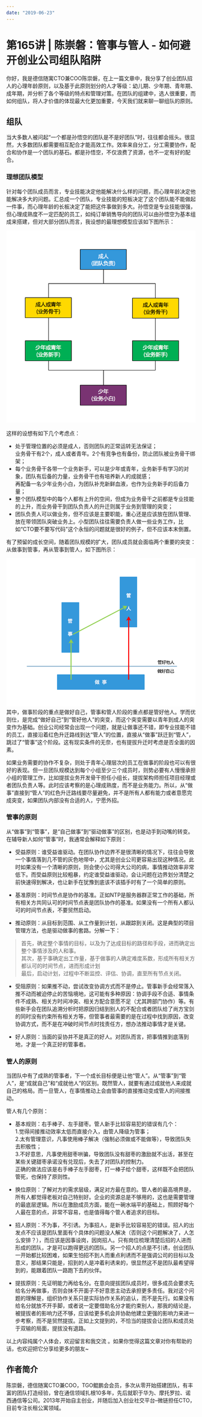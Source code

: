 ```yaml
---
date: "2019-06-23"
---  
```

      
# 第165讲 | 陈崇磐：管事与管人 - 如何避开创业公司组队陷阱
你好，我是德信随寓CTO兼COO陈崇磐，在上一篇文章中，我分享了创业团队招人的心理年龄原则，以及基于此原则划分的人才等级：幼儿期、少年期、青年期、成年期，并分析了各个等级的特点和管理对策。在团队的组建中，选人很重要，而如何组队，将人才价值的体现最大化更加重要，今天我们就来聊一聊组队的原则。

## 组队

当大多数人被问起“一个都是孙悟空的团队是不是好团队”时，往往都会摇头。很显然，大多数团队都需要相互配合才能高效工作。效率来自分工，分工需要协作，配合和协作是一个团队的基石。都是孙悟空，不仅浪费了资源，也不一定有好的配合。

### 理想团队模型

针对每个团队成员而言，专业技能决定他能解决什么样的问题，而心理年龄决定他能解决多大的问题。汇总成一个团队，专业技能的短板决定了这个团队能不能做起一件事，而心理年龄的长板决定了能把这件事做到多大。孙悟空是专业技能很强，但心理成熟度不一定匹配的员工，如纯订单销售导向的团队可以由孙悟空为基本组成来搭建，但对大部分团队而言，我设想的最理想模型应该如下图所示：

![](./httpsstatic001geekbangorgresourceimage8eac8e0c986d7b98b0df24601a0a7b52a5ac.png)

这样的设想有如下几个考虑点：

* 处于管理位置的必须是成人，否则团队的正常运转无法保证；  
  业务骨干有2个，成人或者青年。2个有竞争也有备份，防止团队被业务骨干绑架；
* 每个业务骨干各带一个业务新手，可以是少年或青年，业务新手有学习的对象，团队有后备的力量，业务骨干也有培养新人的成就感；  
  再配备一名少年业务小白，为团队补充新鲜血液，也作为业务新手的后备力量；
* 整个团队模型中的每个人都有上升的空间，但成为业务骨干之前都是专业技能的上升，而业务骨干到团队负责人的升迁则属于业务到管理的突变；
* 团队负责人可以做业务，但不应该是主要职能，重心还是应该放在团队管理、放在带领团队突破业务上。小型团队往往需要负责人做一些业务工作，比如“CTO要不要写代码”这个永恒的问题就是很好的例子，但不应该本末倒置。

<!-- [[[read_end]]] -->

有了预留的成长空间，随着团队规模的扩大，团队成员就会面临两个重要的突变：从做事到管事，再从管事到管人，如下图所示：

![](./httpsstatic001geekbangorgresourceimagedd1edddaebf86b277d4170a8dd7f43b9011e.png)  
其中，做事阶段的重点是做好自己，管事和管人阶段的重点都是管好他人。学而优则仕，是完成“做好自己”到“管好他人”的突变，而这个突变需要以青年到成人的突变作为基础。创业公司经常会出现一个问题，就是让做事还不错，即专业技能不错的员工，直接沿着红色升迁路线到达“管人”的位置，直接从“做事”跃迁到“管人”，跳过了“管事”这个阶段。这有现实条件的无奈，也有提拔升迁时考虑是否全面的因素。

如果业务需要的协作不复杂，则处于青年心理层次的员工在做事的阶段也可以有很好的表现。但一旦团队规模达到每个小组至少三个成员时，则势必要有人慢慢承担小组的管理工作，比如提拔业务开发骨干担任小组长，提拔架构师担任项目经理或者团队负责人等。此时应该考察的是心理成熟度，而不是业务能力。所以，从“做事”直接到“管人”的红色升迁路线要尽量避免，并不是所有人都有能力或者意愿完成突变，如果团队内部没有合适的人，宁愿外招。

### 管事的原则

从“做事”到“管事”，是“自己做事”到“驱动做事”的区别，也是动手到动嘴的转变。在辅导新人如何“管事”时，我通常会解释如下原则：

* 受益原则：谁受益谁驱动。在团队协作边界不是很清晰的情况下，往往会导致一个事情落到几不管的灰色地带中，尤其是创业公司更容易出现这种情况。此时如果没有一个清晰的原则，则会使小公司得大公司的病，事情推动效率非常低下。而受益原则比较粗暴，约定谁受益谁驱动，会让问题在边界划分清楚之前快速得到解决，也让新手在犹豫到底该不该插手时有了一个简单的原则。

* 基准原则：时间节点是协作的基准。正如NTP是服务器群正常工作的基础，所有相关方共同认可的时间节点表是团队协作的基准。如果没有一个所有人都认可的时间节点表，不要贸然启动。

* 推动原则：从目标到范围、从工作量到计划，从跟踪到关闭。这是典型的项目管理方法，也是驱动做事的套路。分解一下：

> 首先，确定整个事情的目标，以及为了达成目标的路径和手段，进而确定出整个事情涉及的人和事。  
> 其次，基于事确定出工作量，基于做事的人确定难度系数，形成所有相关方都认可的时间节点，进而形成计划  
> 最后，启动计划，过程中不断监控、评估、协调，直至所有节点关闭。

* 受阻原则：如果推不动，尝试改变协调方式而不是停止。管事新手会经常落入推不动而被迫停止的苦恼境地，这可能有多种原因：协调手段不合适、事情条件不成熟、相关方时间冲突、相关方配合意愿不足（尤其跨部门协作）等。有些新手会在团队追溯分析时把原因归结到别人的不配合或者团队给了尚方宝剑的同时没有约束所有相关方等，但管事者最需要的是在过程中找到原因，改变协调方式，而不是在冲破时间节点时找责任方，想办法推动事情才是关键。

* 好人原则：当面的妥协并不是真正的好人。对团队而言，把事情推到底落到地，才是一个真正好的管事者。

### 管人的原则

当团队中有了成熟的管事者，下一个成长目标便是让他“管人”。从“管事”到“管人”，是“成就自己”和“成就他人”的区别。既然管人，就要有通过成就他人来成就自己的格局。而一旦管人，在事情推动上会由管事的直接推动变成管人的间接推动。

管人有几个原则：

* 基本规则：右手棒子、左手甜枣。管人新手比较容易犯的错误有几个：  
  1.觉得间接推动效率太低而直接介入，由管人降级为管事；  
  2.太有管理意识，凡事使用棒子解决（强制必须做或不能做等），导致团队失去积极性；  
  3.不好意思，凡事使用甜枣哄骗，导致团队没有甜枣的激励就不出活，甚至在某些关键甜枣承诺没有兑现后，失去了对团队的控制力。  
  正确的做法应该是右手棒子左手甜枣，打一棒子给个甜枣，这样既不会把团队管死，也保持了原则性。

* 换位原则：了解对方的需求层级，满足对方最在意的。管人者的最高境界是，所有人都觉得老板对自己特别好。企业的资源总是不够用的，这也是需要管理的最底层逻辑。所以在激励成员方面，能在一碗水端平的基础上，照顾好每个人最在意的点，非常不容易，也是值得每个管人者追求的目标。

* 招人原则：不为事，不引诱。为事招人，是新手比较容易犯的错误。招人的出发点不应该是团队里面有个具体的问题没人解决（否则这个问题解决了，人怎么安排？），而应该是因事设岗，因岗招人。只有岗位梳理清楚后招的人进而形成的团队，才是可以跑得更远的团队。另一个招人的点是不引诱，创业团队一开始都比较困难，如果生怕招不到人而重点利诱而不是强调公司的目标以及意义，那结果只能是，招到的人是冲着利诱来的，很显然这不是团队最希望得到的，能跟着团队一路跑下去的伙伴。

* 提拔原则：先证明能力再给名分。在意向提拔团队成员时，很多成员会要求先给名分再做事，否则会抹不开面子不好意思主动去承担更多责任。我对这个问题的理解是，组织协作关系只是实际协作关系的追认，而不是先行。如果没有给名分就放不开手脚，或者说一定要借助名分才能约束别人，那我的结论是，被提拔者的影响力还不够，应该给更多机会并协助他建立更强的影响力来进一步考察，而不是贸然提拔。正如上文提到的，不恰当的提拔会让团队和成员处于双输的局面，提拔没有退路。

以上内容纯属个人体会，欢迎留言和我交流 。如果你觉得这篇文章对你有帮助的话，也欢迎把它分享给更多的朋友\~

## 作者简介

陈崇磐，德信随寓CTO兼COO，TGO鲲鹏会会员，多次从零开始搭建团队，有丰富的团队打造经验，曾在通信领域扎根10多年，先后就职于华为、摩托罗拉、诺西通信等公司。2013年开始自主创业，并随后加入创业社交平台–微链担任CTO，目前专注长租公寓领域。